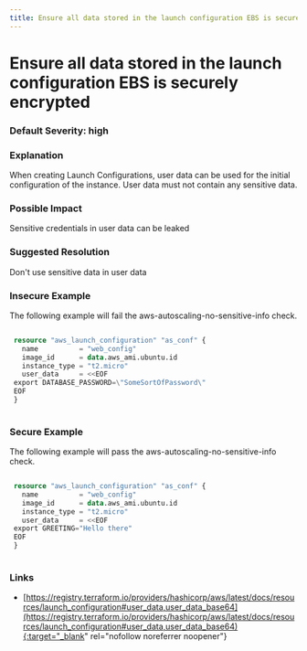 ```yaml
---
title: Ensure all data stored in the launch configuration EBS is securely encrypted
---
```


# Ensure all data stored in the launch configuration EBS is securely encrypted

### Default Severity: <span class="severity high">high</span>

### Explanation

When creating Launch Configurations, user data can be used for the initial configuration of the instance. User data must not contain any sensitive data.

### Possible Impact
Sensitive credentials in user data can be leaked

### Suggested Resolution
Don't use sensitive data in user data


### Insecure Example

The following example will fail the aws-autoscaling-no-sensitive-info check.
```terraform

 resource "aws_launch_configuration" "as_conf" {
   name          = "web_config"
   image_id      = data.aws_ami.ubuntu.id
   instance_type = "t2.micro"
   user_data     = <<EOF
 export DATABASE_PASSWORD=\"SomeSortOfPassword\"
 EOF
 }
 
```



### Secure Example

The following example will pass the aws-autoscaling-no-sensitive-info check.
```terraform

 resource "aws_launch_configuration" "as_conf" {
   name          = "web_config"
   image_id      = data.aws_ami.ubuntu.id
   instance_type = "t2.micro"
   user_data     = <<EOF
 export GREETING="Hello there"
 EOF
 }
 
```



### Links


- [https://registry.terraform.io/providers/hashicorp/aws/latest/docs/resources/launch_configuration#user_data,user_data_base64](https://registry.terraform.io/providers/hashicorp/aws/latest/docs/resources/launch_configuration#user_data,user_data_base64){:target="_blank" rel="nofollow noreferrer noopener"}



